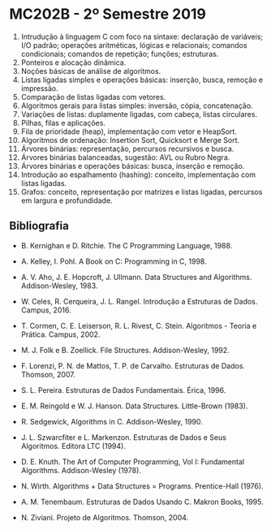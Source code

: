 # MC202B - 2º Semestre 2019

01. Intrudução à linguagem C com foco na sintaxe: declaração de variáveis; I/O padrão; operações aritméticas, lógicas e relacionais; comandos condicionais; comandos de repetição; funções; estruturas.
02. Ponteiros e alocação dinâmica.
03. Noções básicas de análise de algoritmos.
04. Listas ligadas simples e operações básicas: inserção, busca, remoção e impressão.
05. Comparação de listas ligadas com vetores.
06. Algoritmos gerais para listas simples: inversão, cópia, concatenação.
07. Variações de listas: duplamente ligadas, com cabeça, listas circulares.
08. Pilhas, filas e aplicações.
09. Fila de prioridade (heap), implementação com vetor e HeapSort.
10. Algoritmos de ordenação: Insertion Sort, Quicksort e Merge Sort.
11. Árvores binárias: representação, percursos recursivos e busca.
12. Árvores binárias balanceadas, sugestão: AVL ou Rubro Negra.
13. Árvores binárias e operações básicas: busca, inserção e remoção.
14. Introdução ao espalhamento (hashing): conceito, implementação com listas ligadas.
15. Grafos: conceito, representação por matrizes e listas ligadas, percursos em largura e profundidade.

## Bibliografia

* B. Kernighan e D. Ritchie. The C Programming Language, 1988.
* A. Kelley, I. Pohl. A Book on C: Programming in C, 1998.
  
* A. V. Aho, J. E. Hopcroft, J. Ullmann. Data Structures and Algorithms. Addison-Wesley, 1983.
* W. Celes, R. Cerqueira, J. L. Rangel. Introdução a Estruturas de Dados. Campus, 2016.
* T. Cormen, C. E. Leiserson, R. L. Rivest, C. Stein. Algoritmos - Teoria e Prática. Campus, 2002.
* M. J. Folk e B. Zoellick. File Structures. Addison-Wesley, 1992.
* F. Lorenzi, P. N. de Mattos, T. P. de Carvalho. Estruturas de Dados. Thomson, 2007.
* S. L. Pereira. Estruturas de Dados Fundamentais. Érica, 1996.
* E. M. Reingold e W. J. Hanson. Data Structures. Little-Brown (1983).
* R. Sedgewick, Algorithms in C. Addison-Wesley, 1990.
* J. L. Szwarcfiter e L. Markenzon. Estruturas de Dados e Seus Algoritmos. Editora LTC (1994).
* D. E. Knuth. The Art of Computer Programming, Vol I: Fundamental Algorithms. Addison-Wesley (1978).
* N. Wirth. Algorithms + Data Structures = Programs. Prentice-Hall (1976).
* A. M. Tenembaum. Estruturas de Dados Usando C. Makron Books, 1995.
* N. Ziviani. Projeto de Algoritmos. Thomson, 2004.
